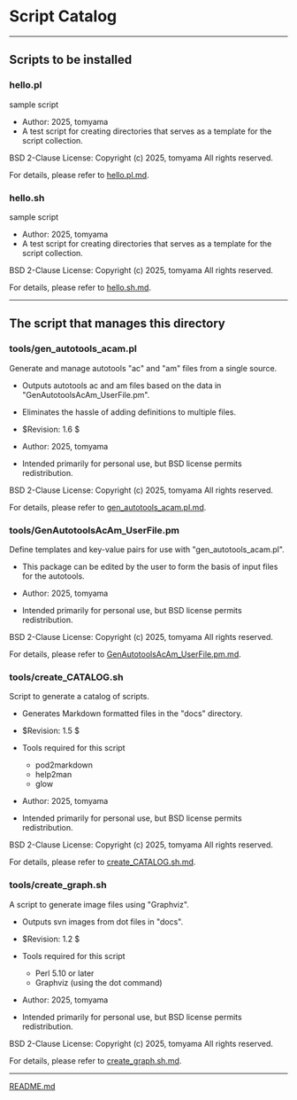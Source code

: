 <!--- This file is auto-generated by `make catalog`. Do not edit manually. -->
# Script Catalog

* * *

## Scripts to be installed

### hello.pl

sample script

- Author: 2025, tomyama
- A test script for creating directories that serves as a template for the script collection.

BSD 2-Clause License:
Copyright (c) 2025, tomyama
All rights reserved.

For details, please refer to [hello.pl.md](hello.pl.md).

### hello.sh

sample script

- Author: 2025, tomyama
- A test script for creating directories that serves as a template for the script collection.

BSD 2-Clause License:
Copyright (c) 2025, tomyama
All rights reserved.

For details, please refer to [hello.sh.md](hello.sh.md).

* * *

## The script that manages this directory

### tools/gen_autotools_acam.pl

Generate and manage autotools "ac" and "am" files from a single source.

- Outputs autotools ac and am files based on the data in "GenAutotoolsAcAm_UserFile.pm".
- Eliminates the hassle of adding definitions to multiple files.

- $Revision: 1.6 $

- Author: 2025, tomyama
- Intended primarily for personal use, but BSD license permits redistribution.

BSD 2-Clause License:
Copyright (c) 2025, tomyama
All rights reserved.

For details, please refer to [gen_autotools_acam.pl.md](gen_autotools_acam.pl.md).

### tools/GenAutotoolsAcAm_UserFile.pm

Define templates and key-value pairs for use with "gen_autotools_acam.pl".

- This package can be edited by the user to form the basis of input files for the autotools.

- Author: 2025, tomyama
- Intended primarily for personal use, but BSD license permits redistribution.

BSD 2-Clause License:
Copyright (c) 2025, tomyama
All rights reserved.

For details, please refer to [GenAutotoolsAcAm_UserFile.pm.md](GenAutotoolsAcAm_UserFile.pm.md).

### tools/create_CATALOG.sh

Script to generate a catalog of scripts.

- Generates Markdown formatted files in the "docs" directory.

- $Revision: 1.5 $

- Tools required for this script
  - pod2markdown
  - help2man
  - glow

- Author: 2025, tomyama
- Intended primarily for personal use, but BSD license permits redistribution.

BSD 2-Clause License:
Copyright (c) 2025, tomyama
All rights reserved.

For details, please refer to [create_CATALOG.sh.md](create_CATALOG.sh.md).

### tools/create_graph.sh

A script to generate image files using "Graphviz".

- Outputs svn images from dot files in "docs".

- $Revision: 1.2 $

- Tools required for this script
  - Perl 5.10 or later
  - Graphviz (using the dot command)

- Author: 2025, tomyama
- Intended primarily for personal use, but BSD license permits redistribution.

BSD 2-Clause License:
Copyright (c) 2025, tomyama
All rights reserved.

For details, please refer to [create_graph.sh.md](create_graph.sh.md).

* * *
[README.md](../README.md)
